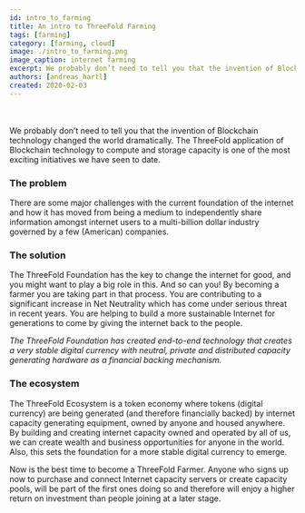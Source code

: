 ```yaml
---
id: intro_to_farming
title: An intro to ThreeFold Farming
tags: [farming]
category: [farming, cloud]
image: ./intro_to_farming.png
image_caption: internet farming
excerpt: We probably don’t need to tell you that the invention of Blockchain technology changed the world dramatically..
authors: [andreas_hartl]
created: 2020-02-03
---
```

<br/>
<br/>
We probably don’t need to tell you that the invention of Blockchain technology changed the world dramatically. The ThreeFold application of Blockchain technology to compute and storage capacity is one of the most exciting initiatives we have seen to date.

### The problem
There are some major challenges with the current foundation of the internet and how it has moved from being a medium to independently share information amongst internet users to a multi-billion dollar industry governed by a few (American) companies.

### The solution
The ThreeFold Foundation has the key to change the internet for good, and you might want to play a big role in this. And so can you! By becoming a farmer you are taking part in that process. You are contributing to a significant increase in Net Neutrality which has come under serious threat in recent years. You are helping to build a more sustainable Internet for generations to come by giving the internet back to the people.

_The ThreeFold Foundation has created end-to-end technology that creates a very stable digital currency with neutral, private and distributed capacity generating hardware as a financial backing mechanism._

### The ecosystem
The ThreeFold Ecosystem is a token economy where tokens (digital currency) are being generated (and therefore financially backed) by internet capacity generating equipment, owned by anyone and housed anywhere. By building and creating internet capacity owned and operated by all of us, we can create wealth and business opportunities for anyone in the world. Also, this sets the foundation for a more stable digital currency to emerge.

Now is the best time to become a ThreeFold Farmer. Anyone who signs up now to purchase and connect Internet capacity servers or create capacity pools, will be part of the first ones doing so and therefore will enjoy a higher return on investment than people joining at a later stage.
